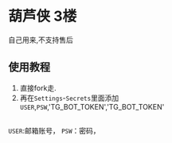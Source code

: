 # 葫芦侠 3楼
自己用来,不支持售后

##

## 使用教程

1. 直接fork走.
2. 再在`Settings`-`Secrets`里面添加`USER`,`PSW`,'TG_BOT_TOKEN','TG_BOT_TOKEN'

##
`USER`:邮箱账号，
`PSW`：密码，
